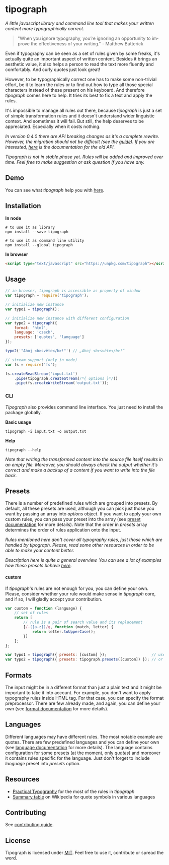 # tipograph

*A little javascript library and command line tool that makes your written content more typographically correct.*

> "When you ig­nore ty­pog­ra­phy, you’re ig­nor­ing an op­por­tu­nity to im­prove the ef­fec­tive­ness of your writing." -
> Matthew Butterick

Even if typography can be seen as a set of rules given by some freaks, it's actually quite an important aspect of
written content. Besides it brings an aesthetic value, it also helps a person to read the text more fluently and
comfortably. And curly quotes just look great!

However, to be typographically correct one has to make some non-trivial effort, be it to learn the rules or to find out
how to type all those special characters instead of these present on his keyboard. And therefore *tipograph* comes here
to help. It tries its best to fix a text and apply the rules.

It's impossible to manage all rules out there, because *tipograph* is just a set of simple transformation rules and it
doesn't understand wider linguistic context. And sometimes it will fail. But still, the help deserves to be appreciated.
Especially when it costs nothing.

*In version 0.4.0 there are API breaking changes as it's a complete rewrite. However, the migration should not be
difficult (see the [guide](03to04.md)). If you are interested, [here](https://github.com/pnevyk/tipograph/tree/v0.3.5)
is the documentation for the old API.*

*Tipograph is not in stable phase yet. Rules will be added and improved over time. Feel free to make suggestion or ask
question if you have any.*

## Demo

You can see what *tipograph* help you with [here](http://pnevyk.github.io/tipograph/).

## Installation

**In node**

```shell
# to use it as library
npm install --save tipograph

# to use it as command line utility
npm install --global tipograph
```

**In browser**

```html
<script type="text/javascript" src="https://unpkg.com/tipograph"></script>
```

## Usage

```js
// in browser, tipograph is accessible as property of window
var tipograph = require('tipograph');

// initialize new instance
var typo1 = tipograph();

// initialize new instance with different configuration
var typo2 = tipograph({
    format: 'html',
    language: 'czech',
    presets: ['quotes', 'language']
});

typo2('"Ahoj <b>světe</b>!"') // „Ahoj <b>světe</b>!“

// stream support (only in node)
var fs = require('fs');

fs.createReadStream('input.txt')
    .pipe(tipograph.createStream(/*{ options }*/))
    .pipe(fs.createWriteStream('output.txt'));
```

### CLI

*Tipograph* also provides command line interface. You just need to install the package globally.

**Basic usage**

```shell
tipograph -i input.txt -o output.txt
```

**Help**

```shell
tipograph --help
```

*Note that writing the transformed content into the source file itself results in an empty file. Moreover, you should
always check the output whether it's correct and make a backup of a content if you want to write into the file back.*


## Presets

There is a number of predefined rules which are grouped into presets. By default, all these presets are used, although
you can pick just those you want by passing an array into *options* object. If you want to apply your own custom rules,
you can pass your preset into the array (see [preset documentation](src/presets/readme.md) for more details). Note that
the order in *presets* array determines the order of rules application onto the input.

*Rules mentioned here don't cover all typography rules, just those which are handled by tipograph. Please, read some
other resources in order to be able to make your content better.*

*Description here is quite a general overview. You can see a lot of examples how these presets behave [here](rules.md).*

<!-- {{ presets }} -->

#### custom

If *tipograph*'s rules are not enough for you, you can define your own. Please, consider whether your rule would make
sense in *tipograph* core, and if so, I will gladly accept your contribution.

```js
var custom = function (language) {
    // set of rules
    return [
        // rule is a pair of search value and its replacement
        [/-([a-z])/g, function (match, letter) {
            return letter.toUpperCase();
        }]
    ];
};

var typo1 = tipograph({ presets: [custom] });                    // use only your custom preset
var typo2 = tipograph({ presets: tipograph.presets([custom]) }); // or extend the default presets
```

## Formats

The input might be in a different format than just a plain text and it might be important to take it into account. For
example, you don't want to apply typography rules inside HTML tag. For that case, you can specify the format
preprocessor. There are few already made, and again, you can define your own (see
[format documentation](src/formats/readme.md) for more details).

<!-- {{ formats }} -->

## Languages

Different languages may have different rules. The most notable example are quotes. There are few predefined languages
and you can define your own (see [language documentation](src/languages/readme.md) for more details). The language
contains configuration for some presets (at the moment, only *quotes*) and moreover it contains rules specific for the
language. Just don't forget to include *language* preset into *presets* option.

<!-- {{ languages }} -->

## Resources

* [Practical Typography](https://practicaltypography.com/) for the most of the rules in *tipograph*
* [Summary table](https://en.wikipedia.org/wiki/Quotation_mark#Summary_table) on Wikipedia for quote symbols in various
languages

## Contributing

See [contributing guide](CONTRIBUTING.md).

## License

Tipograph is licensed under [MIT](LICENSE). Feel free to use it, contribute or spread the word.
